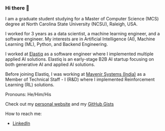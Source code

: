 ### Hi there 👋

I am a graduate student studying for a Master of Computer Science (MCS) degree at North Carolina State University (NCSU), Raleigh, USA.

I worked for 3 years as a data scientist, a machine learning engineer, and a software engineer. My interests are in Artificial Intelligence (AI), Machine Learning (ML), Python, and Backend Engineering.

I worked at [Elastiq](https://www.elastiq.ai) as a software engineer where I implemented multiple applied AI solutions. Elastiq is an early-stage B2B AI startup focusing on both generative AI and applied AI solutions.

Before joining Elastiq, I was working at [Mavenir Systems (India)](https://www.mavenir.com) as a Member of Technical Staff - I (R&D) where I implemented Reinforcement Learning (RL) solutions.

Pronouns: He/Him/His

Check out my [personal website](https://ajith05.github.io) and my [GitHub Gists](https://gist.github.com/ajith05)

How to reach me:
 - [LinkedIn](https://www.linkedin.com/in/ajith05)

<!--
 - [Twitter](https://twitter.com/ajith1411)
**ajith05/ajith05** is a ✨ _special_ ✨ repository because its `README.md` (this file) appears on your GitHub profile.

Here are some ideas to get you started:

- 🔭 I’m currently working on ...
- 🌱 I’m currently learning ...
- 👯 I’m looking to collaborate on ...
- 🤔 I’m looking for help with ...
- 💬 Ask me about ...
- 📫 How to reach me: ...
- 😄 Pronouns: ...
- ⚡ Fun fact: ...
-->
